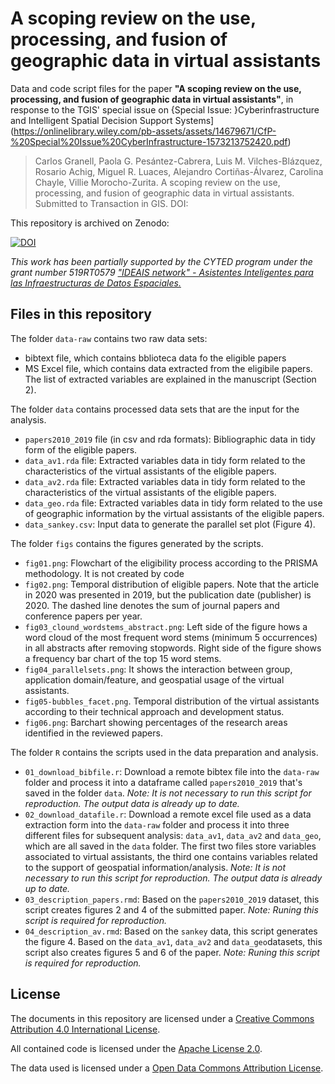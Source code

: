 # A scoping review on the use, processing, and fusion of geographic data in virtual assistants

Data and code script files for the paper __"A scoping review on the use, processing, and fusion of geographic data in virtual assistants"__, in response to the TGIS' special issue on {Special Issue: }Cyberinfrastructure and Intelligent Spatial Decision Support Systems](https://onlinelibrary.wiley.com/pb-assets/assets/14679671/CfP-%20Special%20Issue%20CyberInfrastructure-1573213752420.pdf)

> Carlos Granell, Paola G. Pesántez-Cabrera, Luis M. Vilches-Blázquez, Rosario Achig, Miguel R. Luaces, Alejandro Cortiñas-Álvarez, Carolina Chayle, Villie Morocho-Zurita. 
> A scoping review on the use, processing, and fusion of geographic data in virtual assistants. 
> Submitted to Transaction in GIS.
> DOI: 


This repository is archived on Zenodo:

[![DOI](https://www.zenodo.org/badge/DOI/10.5281/zenodo.3901461.svg)](https://doi.org/10.5281/zenodo.3901461)

_This work has been partially supported by the CYTED program under the grant number 519RT0579 ["IDEAIS network" - Asistentes Inteligentes para las Infraestructuras de Datos Espaciales.](http://www.redideais.net/)_


## Files in this repository  

The folder `data-raw` contains two raw data sets: 
* bibtext file, which contains bblioteca data fo the eligible papers
* MS Excel file, which contains data extracted from the eligibile papers. The list of extracted variables are explained in the manuscript (Section 2).

The folder `data` contains processed data sets that are the input for the analysis.

* `papers2010_2019` file (in csv and rda formats): Bibliographic data in tidy form of the eligible papers. 
* `data_av1.rda` file: Extracted variables data in tidy form related to the characteristics of the virtual assistants of the eligible papers.
* `data_av2.rda` file: Extracted variables data in tidy form related to the characteristics of the virtual assistants of the eligible papers.
* `data_geo.rda` file: Extracted variables data in tidy form related to the use of geographic information by the virtual assistants of the eligible papers.
* `data_sankey.csv`: Input data to generate the parallel set plot (Figure 4). 

The folder `figs` contains the figures generated by the scripts.

* `fig01.png`: Flowchart of the eligibility process according to the PRISMA methodology. It is not created by code 
* `fig02.png`: Temporal distribution of eligible papers. Note that the article in 2020 was presented in 2019, but the publication date (publisher) is 2020. The dashed line denotes the sum of journal papers and conference papers per year. 
* `fig03_clound_wordstems_abstract.png`: Left side of the figure  hows a word cloud of the most frequent word stems (minimum 5 occurrences) in all abstracts after removing stopwords. Right side of the figure shows a frequency bar chart of the top 15 word stems. 
* `fig04_parallelsets.png`: It shows the interaction between group, application domain/feature, and geospatial usage of the virtual assistants.
* `fig05-bubbles_facet.png`. Temporal distribution of the virtual assistants according to their technical approach and development status.
* `fig06.png`: Barchart showing percentages of the research areas identified in the reviewed papers.


The folder `R` contains the scripts used in the data preparation and analysis.
* `01_download_bibfile.r`: Download a remote bibtex file into the `data-raw` folder and process it into a dataframe called `papers2010_2019` that's saved in the folder `data`. _Note: It is not necessary to run this script for reproduction. The output data is already up to date._ 
* `02_download_datafile.r`: Download a remote excel file used as a data extraction form into the `data-raw` folder and process it into three different files for subsequent analysis: `data_av1`, `data_av2` and `data_geo`, which are all saved in the `data` folder. The first two files store variables associated to virtual assistants, the third one contains variables related to the support of geospatial information/analysis. _Note: It is not necessary to run this script for reproduction. The output data is already up to date._  
* `03_description_papers.rmd`: Based on the `papers2010_2019` dataset, this script creates figures 2 and 4 of the submitted paper. _Note: Runing this script is required for reproduction._ 
* `04_description_av.rmd`: Based on the `sankey` data, this script generates the figure 4. Based on the `data_av1`, `data_av2` and `data_geo`datasets, this script also creates figures 5 and 6 of the paper. _Note: Runing this script is required for reproduction._ 

## License

The documents in this repository are licensed under a [Creative Commons Attribution 4.0 International License](https://creativecommons.org/licenses/by/4.0/).

All contained code is licensed under the [Apache License 2.0](https://choosealicense.com/licenses/apache-2.0/).

The data used is licensed under a [Open Data Commons Attribution License](https://opendatacommons.org/licenses/by/).
